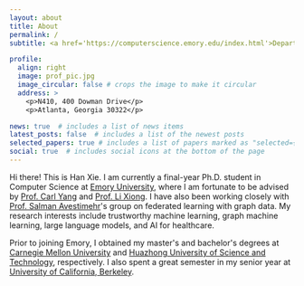 ```yaml
---
layout: about
title: About
permalink: /
subtitle: <a href='https://computerscience.emory.edu/index.html'>Department of Computer Science, Emory University</a>.

profile:
  align: right
  image: prof_pic.jpg
  image_circular: false # crops the image to make it circular
  address: >
    <p>N410, 400 Dowman Drive</p>
    <p>Atlanta, Georgia 30322</p>

news: true  # includes a list of news items
latest_posts: false  # includes a list of the newest posts
selected_papers: true # includes a list of papers marked as "selected={true}"
social: true  # includes social icons at the bottom of the page
---
```


Hi there! This is Han Xie. I am currently a final-year Ph.D. student in Computer Science at [Emory University](https://www.emory.edu/home/index.html), where I am fortunate to be advised by [Prof. Carl Yang](https://www.cs.emory.edu/~jyang71/) and [Prof. Li Xiong](https://www.cs.emory.edu/~lxiong/). I have also been working closely with [Prof. Salman Avestimehr](https://www.avestimehr.com/home)'s group on federated learning with graph data. My research interests include trustworthy machine learning, graph machine learning, large language models, and AI for healthcare.


Prior to joining Emory, I obtained my master's and bachelor's degrees at [Carnegie Mellon University](https://www.cmu.edu/) and [Huazhong University of Science and Technology](https://english.hust.edu.cn/), respectively. I also spent a great semester in my senior year at [University of California, Berkeley](https://www.berkeley.edu/).
